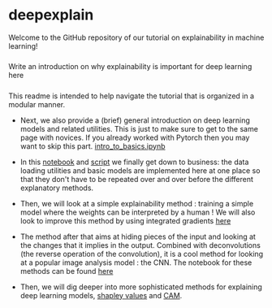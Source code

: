 # deepexplain

Welcome to the GitHub repository of our tutorial on explainability in machine learning!

#####
Write an introduction on why explainability is important for deep learning here
#####

This readme is intended to help navigate the tutorial that is organized in a modular manner.



+ Next, we also provide a (brief) general introduction on deep learning models and related utilities. This is just to make sure to get to the same page with novices. If you already worked with Pytorch then you may want to skip this part. [intro_to_basics.ipynb](./01.1_intro_to_basics.ipynb)


+ In this [notebook](./01.2_model_training.ipynb) and [script](./data_and_models.py) we finally get down to business: the data loading utilities and basic models are implemented here at one place so that they don't have to be repeated over and over before the different explanatory methods.

+ Then, we will look at a simple explainability method : training a simple model where the weights can be interpreted by a human ! We will also look to improve this method by using integrated gradients [here](02_model_weights_and_integrated_gradients.ipynb)

+ The method after that aims at hiding pieces of the input and looking at the changes that it implies in the output. Combined with deconvolutions (the reverse operation of the convolution), it is a cool method for looking at a popular image analysis model : the CNN. The notebook for these methods can be found [here](./03_occlusion_deconv.ipynb)

+ Then, we will dig deeper into more sophisticated methods for explaining deep learning models, [shapley values](./04_shapley_values.ipynb) and [CAM](05_scoreCAM.ipynb).
